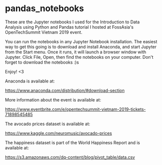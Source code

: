# pandas_notebooks

These are the Jupyter notebooks I used for the Introduction to Data Analysis using Python and Pandas tutorial I hosted at FossAsia's OpenTechSummit Vietnam 2019 event.

You can run the notebooks in any Jupyter Notebook installation. The easiest way to get this going is to download and install Anaconda, and start Jupyter from the Start menu. Once it runs, it will launch a browser window with Jupyter. Click File, Open, then find the notebooks on your computer. Don't forget to download the notebooks :)s

Enjoy! <3

Anaconda is available at:

https://www.anaconda.com/distribution/#download-section

More information about the event is available at:

https://www.eventbrite.com/e/opentechsummit-vietnam-2019-tickets-71898545485

The avocado prices dataset is available at:

https://www.kaggle.com/neuromusic/avocado-prices

The happiness dataset is part of the World Happiness Report and is available at:

https://s3.amazonaws.com/dq-content/blog/pivot_table/data.csv
